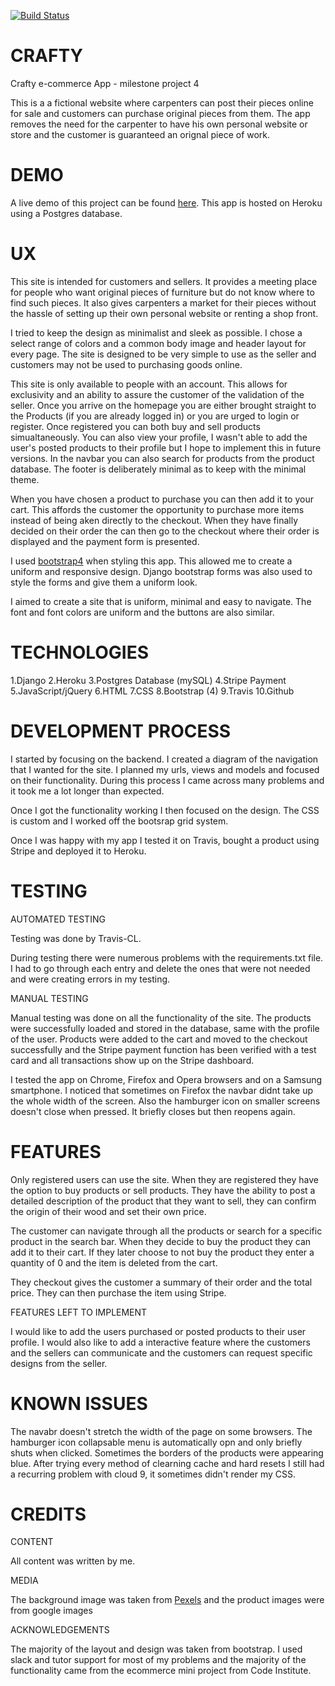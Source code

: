 [![Build Status](https://travis-ci.com/johnny-don/crafty-django.svg?branch=master)](https://travis-ci.com/johnny-don/crafty-django)

# CRAFTY

Crafty e-commerce App - milestone project 4

This is a a fictional website where carpenters can post their pieces online for sale and customers can purchase original pieces from them. The app removes the need for the carpenter to have his own personal website or store and the customer is guaranteed an orignal piece of work.


# DEMO

A live demo of this project can be found [here](https://crafty-django.herokuapp.com/). This app is hosted on Heroku using a Postgres database.

# UX

This site is intended for customers and sellers. It provides a meeting place for people who want original pieces of furniture but do not know where to find such pieces. It also gives carpenters a market for their pieces without the hassle of setting up their own personal website or renting a shop front.

I tried to keep the design as minimalist and sleek as possible. I chose a select range of colors and a common body image and header layout for every page. The site is designed to be very simple to use as the seller and customers may not be used to purchasing goods online.

This site is only available to people with an account. This allows for exclusivity and an ability to assure the customer of the validation of the seller. Once you arrive on the homepage you are either brought straight to the Products (if you are already logged in) or you are urged to login or register. Once registered you can both buy and sell products simualtaneously. You can also view your profile, I wasn't able to add the user's posted products to their profile but I hope to implement this in future versions. In the navbar you can also search for products from the product database. The footer is deliberately minimal as to keep with the minimal theme. 

When you have chosen a product to purchase you can then add it to your cart. This affords the customer the opportunity to purchase more items instead of being aken directly to the checkout. When they have finally decided on their order the can then go to the checkout where their order is displayed and the payment form is presented. 

I used [bootstrap4](https://getbootstrap.com/docs/4.4/getting-started/introduction/) when styling this app. This allowed me to create a uniform and responsive design. Django bootstrap forms was also used to style the forms and give them a uniform look.

I aimed to create a site that is uniform, minimal and easy to navigate. The font and font colors are uniform and the buttons are also similar.

# TECHNOLOGIES

1.Django 
2.Heroku
3.Postgres Database (mySQL)
4.Stripe Payment
5.JavaScript/jQuery
6.HTML
7.CSS
8.Bootstrap (4)
9.Travis
10.Github

# DEVELOPMENT PROCESS

I started by focusing on the backend. I created a diagram of the navigation that I wanted for the site. I planned my urls, views and models and focused on their functionality. During this process I came across many problems and it took me a lot longer than expected.

Once I got the functionality working I then focused on the design. The CSS is custom and I worked off the bootsrap grid system.

Once I was happy with my app I tested it on Travis, bought a product using Stripe and deployed it to Heroku.

# TESTING

AUTOMATED TESTING

Testing was done by Travis-CL. 

During testing there were numerous problems with the requirements.txt file. I had to go through each entry and delete the ones that were not needed and were creating errors in my testing.


MANUAL TESTING

Manual testing was done on all the functionality of the site. The products were successfully loaded and stored in the database, same with the profile of the user. Products were added to the cart and moved to the checkout successfully and the Stripe payment function has been verified with a test card and all transactions show up on the Stripe dashboard.

I tested the app on Chrome, Firefox and Opera browsers and on a Samsung smartphone. I noticed that sometimes on Firefox the navbar didnt take up the whole width of the screen. Also the hamburger icon on smaller screens doesn't close when pressed. It briefly closes but then reopens again.

# FEATURES

Only registered users can use the site. When they are registered they have the option to buy products or sell products. They have the ability to post a detailed description of the product that they want to sell, they can confirm the origin of their wood and set their own price. 

The customer can navigate through all the products or search for a specific product in the search bar. When they decide to buy the product they can add it to their cart. If they later choose to not buy the product they enter a quantity of 0 and the item is deleted from the cart.

They checkout gives the customer a summary of their order and the total price. They can then purchase the item using Stripe.

FEATURES LEFT TO IMPLEMENT

I would like to add the users purchased or posted products to their user profile. I would also like to add a interactive feature where the customers and the sellers can communicate and the customers can request specific designs from the seller. 

# KNOWN ISSUES

The navabr doesn't stretch the width of the page on some browsers. 
The hamburger icon collapsable menu is automatically opn and only briefly shuts when clicked.
Sometimes the borders of the products were appearing blue.
After trying every method of clearning cache and hard resets I still had a recurring problem with cloud 9, it sometimes didn't render my CSS. 

# CREDITS

CONTENT

All content was written by me.

MEDIA

The background image was taken from [Pexels](https://www.pexels.com/) and the product images were from google images

ACKNOWLEDGEMENTS

The majority of the layout and design was taken from bootstrap. I used slack and tutor support for most of my problems and the majority of the functionality came from the ecommerce mini project from Code Institute.